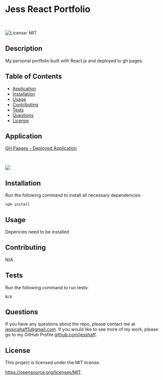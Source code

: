 # Jess React Portfolio
<br>

![License: MIT](https://img.shields.io/badge/License-MIT-yellow.svg)

## Description
My personal portfolio built with React.js and deployed to gh pages.
<br>

## Table of Contents
* [Application](#Application)
* [Installation](#Installation)
* [Usage](#Usage)
* [Contributing](#Contributing)
* [Tests](#Test)
* [Questions](#Questions)    
* [License](#License)

## Application
[GH Paages - Deployed Application](https://jesshaff.github.io/Jess-React-Portfolio/)

<br>

![](./public/images/Portfolio-Jessica-Haff.gif)

## Installation
Run the following command to install all necessary dependencies:
```
npm install
```

## Usage
Depencies need to be installed 

## Contributing
N/A

## Tests
Run the following command to run tests:
```
N/A
```

## Questions
If you have any questions about the repo, please contact me at jessicahaff5@gmail.com. If you would like to see more of my work, please go to my GitHub Profile [github.com/jesshaff](https://github.com/jesshaff).

## License
This project is licensed under the MIT license.

https://opensource.org/licenses/MIT

